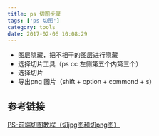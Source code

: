 ```yaml
---
title: ps 切图步骤
tags: ['ps 切图']
category: tools
date: 2017-02-06 10:08:29
---
```


- 图层隐藏，把不相干的图层进行隐藏
- 选择切片工具（ps cc 左侧第五个内第三个）
- 选择切片
- 导出png 图片（shift + option + commond + s）

## 参考链接
[PS-前端切图教程（切jpg图和切png图）](https://www.cnblogs.com/padding1015/p/7085539.html)
